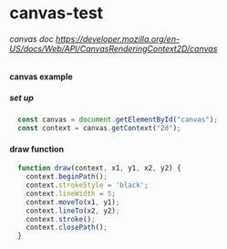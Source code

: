 # canvas-test
###### canvas doc https://developer.mozilla.org/en-US/docs/Web/API/CanvasRenderingContext2D/canvas
#### canvas example
##### set up
``` javascript
  const canvas = document.getElementById("canvas");
  const context = canvas.getContext("2d");
```
#### draw function
``` javascript
  function draw(context, x1, y1, x2, y2) {
    context.beginPath();
    context.strokeStyle = 'black';
    context.lineWidth = 5;
    context.moveTo(x1, y1);
    context.lineTo(x2, y2);
    context.stroke();
    context.closePath();
  }
```

